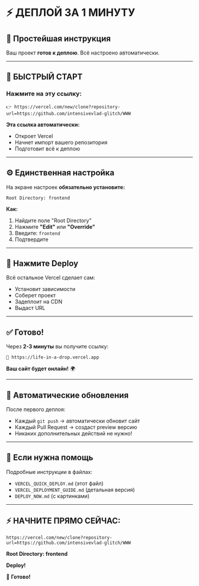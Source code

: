 # ⚡ ДЕПЛОЙ ЗА 1 МИНУТУ

## 🎯 Простейшая инструкция

Ваш проект **готов к деплою**. Всё настроено автоматически.

---

## 🚀 **БЫСТРЫЙ СТАРТ**

### **Нажмите на эту ссылку:**

```
👉 https://vercel.com/new/clone?repository-url=https://github.com/intensivevlad-glitch/WWW
```

**Эта ссылка автоматически:**
- Откроет Vercel
- Начнет импорт вашего репозитория
- Подготовит всё к деплою

---

## ⚙️ **Единственная настройка**

На экране настроек **обязательно установите:**

```
Root Directory: frontend
```

**Как:**
1. Найдите поле "Root Directory"
2. Нажмите **"Edit"** или **"Override"**
3. Введите: `frontend`
4. Подтвердите

---

## 🎯 **Нажмите Deploy**

Всё остальное Vercel сделает сам:
- Установит зависимости
- Соберет проект
- Задеплоит на CDN
- Выдаст URL

---

## ✅ **Готово!**

Через **2-3 минуты** вы получите ссылку:

```
🎉 https://life-in-a-drop.vercel.app
```

**Ваш сайт будет онлайн!** 🌍

---

## 🔄 **Автоматические обновления**

После первого деплоя:

- Каждый `git push` → автоматически обновит сайт
- Каждый Pull Request → создаст preview версию
- Никаких дополнительных действий не нужно!

---

## 📝 **Если нужна помощь**

Подробные инструкции в файлах:
- `VERCEL_QUICK_DEPLOY.md` (этот файл)
- `VERCEL_DEPLOYMENT_GUIDE.md` (детальная версия)
- `DEPLOY_NOW.md` (с картинками)

---

## ⚡ **НАЧНИТЕ ПРЯМО СЕЙЧАС:**

```
https://vercel.com/new/clone?repository-url=https://github.com/intensivevlad-glitch/WWW
```

**Root Directory: frontend**

**Deploy!**

🎊 **Готово!**

